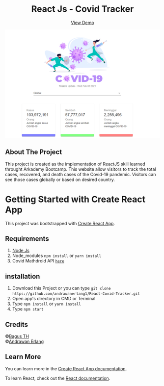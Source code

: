 <h1 align='center'>React Js - Covid Tracker</h1>
  <p align="center">
    <a href="https://terbangin.netlify.app/">View Demo</a>

  </p>

![Image Banner](https://github.com/andrawanerlang1/React-Covid-Tracker/blob/master/React_CovTracker_Screenshot.PNG)

## About The Project

This project is created as the implementation of ReactJS skill learned throught Arkademy Bootcamp.
This website allow visitors to track the total cases, recovered, and death cases of the Covid-19 pandemic. Visitors can see those cases globally or based on desired country.

# Getting Started with Create React App

This project was bootstrapped with [Create React App](https://github.com/facebook/create-react-app).

## Requirements

1. <a href="https://nodejs.org/en/download/">Node Js</a>
2. Node_modules `npm install` or `yarn install`
3. Covid Mathdroid API [`here`](https://covid19.mathdro.id/api)

## installation

1. Download this Project or you can type `git clone https://github.com/andrawanerlang1/React-Covid-Tracker.git`
2. Open app's directory in CMD or Terminal
3. Type `npm install` or `yarn install`
4. Type `npm start`


## Credits
©[Bagus TH](https://github.com/bagusth15/) <br />
©[Andrawan Erlang](https://github.com/andrawanerlang1)

## Learn More

You can learn more in the [Create React App documentation](https://facebook.github.io/create-react-app/docs/getting-started).

To learn React, check out the [React documentation](https://reactjs.org/).

